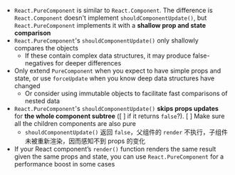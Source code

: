 - `React.PureComponent` is similar to `React.Component`. The difference is `React.Component` doesn't implement `shouldComponentUpdate()`, but `React.PureComponent` implements it with a **shallow prop and state comparison**
- `React.PureComponent`'s `shouldComponentUpdate()` only shallowly compares the objects
    - If these contain complex data structures, it may produce false-negatives for deeper differences
- Only extend `PureComponent` when you expect to have simple props and state, or use `forceUpdate` when you know deep data structures have changed
    - Or consider using immutable objects to facilitate fast comparisons of nested data
- `React.PureComponent`'s `shouldComponentUpdate()` **skips props updates** for **the whole component subtree** ([ ] if it returns `false`?). [ ] Make sure all the children components are also pure
    - `shouldComponentUpdate()` 返回 `false`，父组件的 `render` 不执行，子组件未被重新渲染，因而感知不到 props 的变化
- If your React component’s `render()` function renders the same result given the same props and state, you can use `React.PureComponent` for a performance boost in some cases
